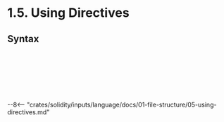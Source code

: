 <!-- This file is generated automatically by infrastructure scripts. Please don't edit by hand. -->

# 1.5. Using Directives

## Syntax

```{ .ebnf #UsingDirective }

```

<pre ebnf-snippet="UsingDirective" style="display: none;"><a href="#UsingDirective"><span class="k">UsingDirective</span></a><span class="o"> = </span><span class="cm">(* using_keyword: *)</span><span class="o"> </span><a href="../08-keywords#UsingKeyword"><span class="k">USING_KEYWORD</span></a><br /><span class="o">                 </span><span class="cm">(* clause: *)</span><span class="o"> </span><a href="#UsingClause"><span class="k">UsingClause</span></a><br /><span class="o">                 </span><span class="cm">(* for_keyword: *)</span><span class="o"> </span><a href="../08-keywords#ForKeyword"><span class="k">FOR_KEYWORD</span></a><br /><span class="o">                 </span><span class="cm">(* target: *)</span><span class="o"> </span><a href="#UsingTarget"><span class="k">UsingTarget</span></a><br /><span class="o">                 </span><span class="cm">(* global_keyword: *)</span><span class="o"> </span><a href="../08-keywords#GlobalKeyword"><span class="k">GLOBAL_KEYWORD</span></a><span class="o">?</span><span class="o"> </span><span class="cm">(* Introduced in 0.8.13 *)</span><br /><span class="o">                 </span><span class="cm">(* semicolon: *)</span><span class="o"> </span><a href="../09-punctuation#Semicolon"><span class="k">SEMICOLON</span></a><span class="o">;</span></pre>

```{ .ebnf #UsingClause }

```

<pre ebnf-snippet="UsingClause" style="display: none;"><a href="#UsingClause"><span class="k">UsingClause</span></a><span class="o"> = </span><span class="cm">(* variant: *)</span><span class="o"> </span><a href="../../05-expressions/06-identifiers#IdentifierPath"><span class="k">IdentifierPath</span></a><br /><span class="o">            | </span><span class="cm">(* variant: *)</span><span class="o"> </span><a href="#UsingDeconstruction"><span class="k">UsingDeconstruction</span></a><span class="o">;</span><span class="o"> </span><span class="cm">(* Introduced in 0.8.13 *)</span></pre>

```{ .ebnf #UsingDeconstruction }

```

<pre ebnf-snippet="UsingDeconstruction" style="display: none;"><span class="cm">(* Introduced in 0.8.13 *)</span><br /><a href="#UsingDeconstruction"><span class="k">UsingDeconstruction</span></a><span class="o"> = </span><span class="cm">(* open_brace: *)</span><span class="o"> </span><a href="../09-punctuation#OpenBrace"><span class="k">OPEN_BRACE</span></a><br /><span class="o">                      </span><span class="cm">(* symbols: *)</span><span class="o"> </span><a href="#UsingDeconstructionSymbols"><span class="k">UsingDeconstructionSymbols</span></a><br /><span class="o">                      </span><span class="cm">(* close_brace: *)</span><span class="o"> </span><a href="../09-punctuation#CloseBrace"><span class="k">CLOSE_BRACE</span></a><span class="o">;</span></pre>

```{ .ebnf #UsingDeconstructionSymbols }

```

<pre ebnf-snippet="UsingDeconstructionSymbols" style="display: none;"><span class="cm">(* Introduced in 0.8.13 *)</span><br /><a href="#UsingDeconstructionSymbols"><span class="k">UsingDeconstructionSymbols</span></a><span class="o"> = </span><a href="#UsingDeconstructionSymbol"><span class="k">UsingDeconstructionSymbol</span></a><span class="o"> </span><span class="o">(</span><a href="../09-punctuation#Comma"><span class="k">COMMA</span></a><span class="o"> </span><a href="#UsingDeconstructionSymbol"><span class="k">UsingDeconstructionSymbol</span></a><span class="o">)</span><span class="o">*</span><span class="o">;</span></pre>

```{ .ebnf #UsingDeconstructionSymbol }

```

<pre ebnf-snippet="UsingDeconstructionSymbol" style="display: none;"><span class="cm">(* Introduced in 0.8.13 *)</span><br /><a href="#UsingDeconstructionSymbol"><span class="k">UsingDeconstructionSymbol</span></a><span class="o"> = </span><span class="cm">(* name: *)</span><span class="o"> </span><a href="../../05-expressions/06-identifiers#IdentifierPath"><span class="k">IdentifierPath</span></a><br /><span class="o">                            </span><span class="cm">(* alias: *)</span><span class="o"> </span><a href="#UsingAlias"><span class="k">UsingAlias</span></a><span class="o">?</span><span class="o">;</span><span class="o"> </span><span class="cm">(* Introduced in 0.8.19 *)</span></pre>

```{ .ebnf #UsingAlias }

```

<pre ebnf-snippet="UsingAlias" style="display: none;"><span class="cm">(* Introduced in 0.8.19 *)</span><br /><a href="#UsingAlias"><span class="k">UsingAlias</span></a><span class="o"> = </span><span class="cm">(* as_keyword: *)</span><span class="o"> </span><a href="../08-keywords#AsKeyword"><span class="k">AS_KEYWORD</span></a><br /><span class="o">             </span><span class="cm">(* operator: *)</span><span class="o"> </span><a href="#UsingOperator"><span class="k">UsingOperator</span></a><span class="o">;</span></pre>

```{ .ebnf #UsingOperator }

```

<pre ebnf-snippet="UsingOperator" style="display: none;"><span class="cm">(* Introduced in 0.8.19 *)</span><br /><a href="#UsingOperator"><span class="k">UsingOperator</span></a><span class="o"> = </span><span class="cm">(* variant: *)</span><span class="o"> </span><a href="../09-punctuation#Ampersand"><span class="k">AMPERSAND</span></a><br /><span class="o">              | </span><span class="cm">(* variant: *)</span><span class="o"> </span><a href="../09-punctuation#Asterisk"><span class="k">ASTERISK</span></a><br /><span class="o">              | </span><span class="cm">(* variant: *)</span><span class="o"> </span><a href="../09-punctuation#BangEqual"><span class="k">BANG_EQUAL</span></a><br /><span class="o">              | </span><span class="cm">(* variant: *)</span><span class="o"> </span><a href="../09-punctuation#Bar"><span class="k">BAR</span></a><br /><span class="o">              | </span><span class="cm">(* variant: *)</span><span class="o"> </span><a href="../09-punctuation#Caret"><span class="k">CARET</span></a><br /><span class="o">              | </span><span class="cm">(* variant: *)</span><span class="o"> </span><a href="../09-punctuation#EqualEqual"><span class="k">EQUAL_EQUAL</span></a><br /><span class="o">              | </span><span class="cm">(* variant: *)</span><span class="o"> </span><a href="../09-punctuation#GreaterThan"><span class="k">GREATER_THAN</span></a><br /><span class="o">              | </span><span class="cm">(* variant: *)</span><span class="o"> </span><a href="../09-punctuation#GreaterThanEqual"><span class="k">GREATER_THAN_EQUAL</span></a><br /><span class="o">              | </span><span class="cm">(* variant: *)</span><span class="o"> </span><a href="../09-punctuation#LessThan"><span class="k">LESS_THAN</span></a><br /><span class="o">              | </span><span class="cm">(* variant: *)</span><span class="o"> </span><a href="../09-punctuation#LessThanEqual"><span class="k">LESS_THAN_EQUAL</span></a><br /><span class="o">              | </span><span class="cm">(* variant: *)</span><span class="o"> </span><a href="../09-punctuation#Minus"><span class="k">MINUS</span></a><br /><span class="o">              | </span><span class="cm">(* variant: *)</span><span class="o"> </span><a href="../09-punctuation#Percent"><span class="k">PERCENT</span></a><br /><span class="o">              | </span><span class="cm">(* variant: *)</span><span class="o"> </span><a href="../09-punctuation#Plus"><span class="k">PLUS</span></a><br /><span class="o">              | </span><span class="cm">(* variant: *)</span><span class="o"> </span><a href="../09-punctuation#Slash"><span class="k">SLASH</span></a><br /><span class="o">              | </span><span class="cm">(* variant: *)</span><span class="o"> </span><a href="../09-punctuation#Tilde"><span class="k">TILDE</span></a><span class="o">;</span></pre>

```{ .ebnf #UsingTarget }

```

<pre ebnf-snippet="UsingTarget" style="display: none;"><a href="#UsingTarget"><span class="k">UsingTarget</span></a><span class="o"> = </span><span class="cm">(* variant: *)</span><span class="o"> </span><a href="../../03-types/01-advanced-types#TypeName"><span class="k">TypeName</span></a><br /><span class="o">            | </span><span class="cm">(* variant: *)</span><span class="o"> </span><a href="../09-punctuation#Asterisk"><span class="k">ASTERISK</span></a><span class="o">;</span></pre>

--8<-- "crates/solidity/inputs/language/docs/01-file-structure/05-using-directives.md"

